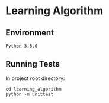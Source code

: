 # Learning Algorithm

## Environment

    Python 3.6.0
    
## Running Tests

In project root directory:

    cd learning_algorithm
    python -m unittest
